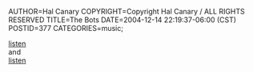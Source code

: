 AUTHOR=Hal Canary
COPYRIGHT=Copyright Hal Canary / ALL RIGHTS RESERVED
TITLE=The Bots
DATE=2004-12-14 22:19:37-06:00 (CST)
POSTID=377
CATEGORIES=music;

[listen](http://www.thebots.net/FuzzyMath.mp3)  
and  
[listen](http://magnatune.com/artists/music/Electronica/The%20Bots/Now%20is%20The%20Time/Now%20is%20The%20Time-http.m3u)
